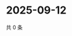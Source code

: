 # 2025-09-12

共 0 条

<!-- BEGIN ZHIHUVIDEO -->
<!-- 最后更新时间 Fri Sep 12 2025 23:10:55 GMT+0800 (China Standard Time) -->

<!-- END ZHIHUVIDEO -->
